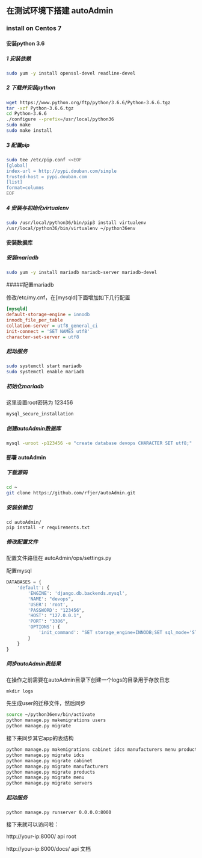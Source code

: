 ## 在测试环境下搭建 autoAdmin

### install on Centos 7

#### 安装python 3.6

##### 1 安装依赖

```bash
sudo yum -y install openssl-devel readline-devel 
```



##### 2 下载并安装python

```bash
wget https://www.python.org/ftp/python/3.6.6/Python-3.6.6.tgz
tar -xzf Python-3.6.6.tgz 
cd Python-3.6.6
./configure --prefix=/usr/local/python36
sudo make
sudo make install
```



##### 3 配置pip

```bash
sudo tee /etc/pip.conf <<EOF
[global]
index-url = http://pypi.douban.com/simple
trusted-host = pypi.douban.com
[list]
format=columns
EOF
```



##### 4 安装与初始化virtualenv

```bash
sudo /usr/local/python36/bin/pip3 install virtualenv
/usr/local/python36/bin/virtualenv ~/python36env
```



#### 安装数据库

##### 安装mariadb

```bash
sudo yum -y install mariadb mariadb-server mariadb-devel
```



#####配置mariadb

修改/etc/my.cnf，在[mysqld]下面增加如下几行配置

```ini
[mysqld]
default-storage-engine = innodb
innodb_file_per_table           
collation-server = utf8_general_ci
init-connect = 'SET NAMES utf8'
character-set-server = utf8
```



##### 起动服务

```bash
sudo systemctl start mariadb
sudo systemctl enable mariadb
```



##### 初始化mariadb

这里设置root密码为 123456

```bash
mysql_secure_installation
```



##### 创建autoAdmin数据库

```bash
mysql -uroot -p123456 -e "create database devops CHARACTER SET utf8;"
```





#### 部署 autoAdmin

##### 下载源码

```bash
cd ~
git clone https://github.com/rfjer/autoAdmin.git
```



##### 安装依赖包

```
cd autoAdmin/
pip install -r requirements.txt 
```



##### 修改配置文件

配置文件路径在 autoAdmin/ops/settings.py 



配置mysql

```python
DATABASES = {
    'default': {
        'ENGINE': 'django.db.backends.mysql',
        'NAME': "devops",
        'USER': 'root',
        'PASSWORD': "123456",
        'HOST': "127.0.0.1",
        'PORT': "3306",
        'OPTIONS': {
            'init_command': "SET storage_engine=INNODB;SET sql_mode='STRICT_TRANS_TABLES'"
        }
    }
}
```



##### 同步autoAdmin表结果

在操作之前需要在autoAdmin目录下创建一个logs的目录用于存放日志

```
mkdir logs
```



先生成user的迁移文件，然后同步

```bash
source ~/python36env/bin/activate
python manage.py makemigrations users
python manage.py migrate
```



接下来同步其它app的表结构

```python
python manage.py makemigrations cabinet idcs manufacturers menu products servers 
python manage.py migrate idcs
python manage.py migrate cabinet
python manage.py migrate manufacturers
python manage.py migrate products
python manage.py migrate menu
python manage.py migrate servers
```



##### 起动服务

```
python manage.py runserver 0.0.0.0:8000
```



接下来就可以访问啦： 

http://your-ip:8000/    api root

http://your-ip:8000/docs/   api 文档



